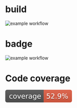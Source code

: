 # build
![example workflow](https://github.com/Fancia96/TAU6_5/actions/workflows/github-actions-demo.yml/badge.svg)

# badge
![example workflow](https://github.com/Fancia96/TAU6_5/actions/workflows/badge.yml/badge.svg)
 
# Code coverage
![coverage](https://github.com/Fancia96/TAU6_5/blob/master/.github/badges/jacoco.svg)


